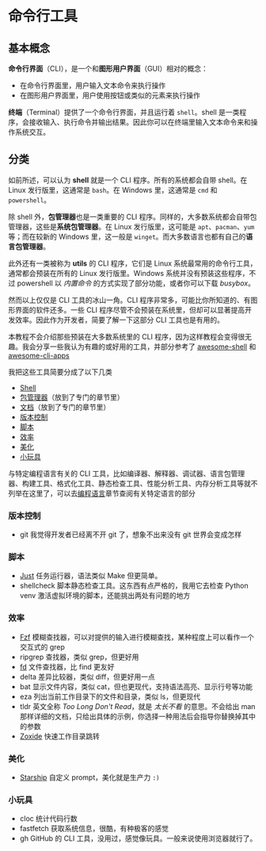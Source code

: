 # 命令行工具

## 基本概念

**命令行界面**（CLI），是一个和**图形用户界面**（GUI）相对的概念：

- 在命令行界面里，用户输入文本命令来执行操作
- 在图形用户界面里，用户使用按钮或类似的元素来执行操作

**终端**（Terminal）提供了一个命令行界面，并且运行着 `shell`。shell 是一类程序，会接收输入、执行命令并输出结果。因此你可以在终端里输入文本命令来和操作系统交互。

## 分类

如前所述，可以认为 **shell** 就是一个 CLI 程序。所有的系统都会自带 shell。在 Linux 发行版里，这通常是 `bash`。在 Windows 里，这通常是 `cmd` 和 `powershell`。

除 shell 外，**包管理器**也是一类重要的 CLI 程序。同样的，大多数系统都会自带包管理器，这些是**系统包管理器**。在 Linux 发行版里，这可能是 `apt`、`pacman`、`yum` 等；而在较新的 Windows 里，这一般是 `winget`。而大多数语言也都有自己的**语言包管理器**。

此外还有一类被称为 **utils** 的 CLI 程序，它们是 Linux 系统最常用的命令行工具，通常都会预装在所有的 Linux 发行版里。Windows 系统并没有预装这些程序，不过 powershell 以 *内置命令* 的方式实现了部分功能，或者你可以下载 *busybox*。

然而以上仅仅是 CLI 工具的冰山一角。CLI 程序非常多，可能比你所知道的、有图形界面的软件还多。一些 CLI 程序尽管不会预装在系统里，但却可以显著提高开发效率。因此作为开发者，简要了解一下这部分 CLI 工具也是有用的。

本教程不会介绍那些预装在大多数系统里的 CLI 程序，因为这样教程会变得很无趣。我会分享一些我认为有趣的或好用的工具，并部分参考了 [awesome-shell](https://github.com/alebcay/awesome-shell) 和 [awesome-cli-apps](https://github.com/agarrharr/awesome-cli-apps)

我把这些工具简要分成了以下几类

- [Shell](Shell.md)
- [包管理器](../包管理/index.md)（放到了专门的章节里）
- [文档](../文档/index.md)（放到了专门的章节里）
- [版本控制](#版本控制)
- [脚本](#脚本)
- [效率](#效率)
- [美化](#美化)
- [小玩具](#小玩具)

与特定编程语言有关的 CLI 工具，比如编译器、解释器、调试器、语言包管理器、构建工具、格式化工具、静态检查工具、性能分析工具、内存分析工具等就不列举在这里了，可以去[编程语言](../编程语言/index.md)章节查阅有关特定语言的部分

### 版本控制

- git 我觉得开发者已经离不开 git 了，想象不出来没有 git 世界会变成怎样

### 脚本

- [Just](Just.md) 任务运行器，语法类似 Make 但更简单。
- shellcheck 脚本静态检查工具。这东西有点严格的，我用它去检查 Python venv 激活虚拟环境的脚本，还能挑出两处有问题的地方

### 效率

- [Fzf](Fzf.md) 模糊查找器，可以对提供的输入进行模糊查找，某种程度上可以看作一个交互式的 grep
- ripgrep 查找器，类似 grep，但更好用
- [fd](fd.md) 文件查找器，比 find 更友好
- delta 差异比较器，类似 diff，但更好用一点
- bat 显示文件内容，类似 cat，但也更现代，支持语法高亮、显示行号等功能
- eza 列出当前工作目录下的文件和目录，类似 ls，但更现代
- tldr 英文全称 *Too Long Don't Read*，就是 *太长不看* 的意思。不会给出 man 那样详细的文档，只给出具体的示例，你选择一种用法后会指导你替换掉其中的参数
- [Zoxide](Zoxide.md) 快速工作目录跳转

### 美化

- [Starship](Starship.md) 自定义 prompt，美化就是生产力 `:)`

### 小玩具

- cloc 统计代码行数
- fastfetch 获取系统信息，很酷，有种极客的感觉
- gh GitHub 的 CLI 工具，没用过，感觉像玩具。一般来说使用浏览器就行了。
